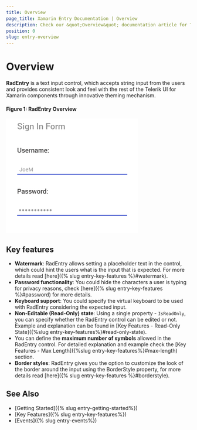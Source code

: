 ```yaml
---
title: Overview
page_title: Xamarin Entry Documentation | Overview
description: Check our &quot;Overview&quot; documentation article for Telerik Entry for Xamarin control.
position: 0
slug: entry-overview
---
```


# Overview

**RadEntry** is a text input control, which accepts string input from the users and provides consistent look and feel with the rest of the Telerik UI for Xamarin components through innovative theming mechanism.

#### Figure 1: RadEntry Overview
![Entry Overview](images/entry_overview.png "Entry Overview")

## Key features

 * **Watermark**: RadEntry allows setting a placeholder text in the control, which could hint the users what is the input that is expected. For more details read [here]({% slug entry-key-features %}#watermark).
 * **Password functionality**: You could hide the characters a user is typing for privacy reasons, check [here]({% slug entry-key-features %}#password) for more details.
 * **Keyboard support**: You could specify the virtual keyboard to be used with RadEntry considering the expected input.
 * **Non-Editable (Read-Only) state**: Using a single property - `IsReadOnly`, you can specify whether the RadEntry control can be edited or not. Example and explanation can be found in [Key Features - Read-Only State]({%slug entry-key-features%}#read-only-state).
 * You can define the **maximum number of symbols** allowed in the RadEntry control. For detailed explanation and example check the [Key Features - Max Length]({%slug entry-key-features%}#max-length) section.
 * **Border styles**: RadEntry gives you the option to customize the look of the border around the input using the BorderStyle property, for more details read [here]({% slug entry-key-features %}#borderstyle).

## See Also

- [Getting Started]({% slug entry-getting-started%})
- [Key Features]({% slug entry-key-features%})
- [Events]({% slug entry-events%})
